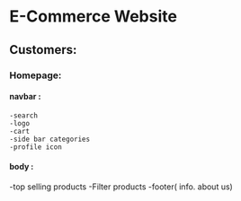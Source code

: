 # E-Commerce Website

## Customers:
### Homepage:
#### navbar :
    -search
    -logo
    -cart
    -side bar categories
    -profile icon
#### body :
-top selling products
-Filter products 
-footer( info. about us)
